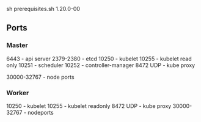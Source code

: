 sh prerequisites.sh 1.20.0-00


## Ports

### Master

6443 - api server
2379-2380 - etcd
10250 - kubelet
10255 - kubelet read only
10251 - scheduler 
10252 - controller-manager
8472 UDP  - kube proxy

30000-32767  - node ports


### Worker

10250 - kubelet
10255 - kubelet readonly
8472 UDP -  kube proxy
30000-32767 - nodeports
